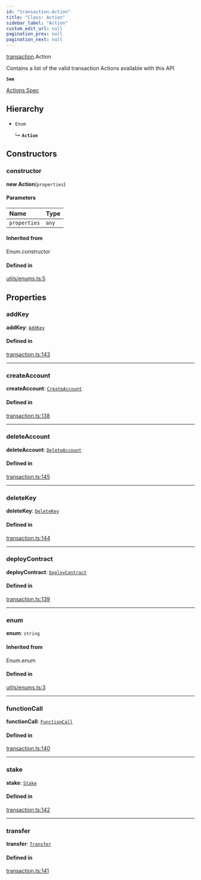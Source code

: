 ```yaml
---
id: "transaction.Action"
title: "Class: Action"
sidebar_label: "Action"
custom_edit_url: null
pagination_prev: null
pagination_next: null
---
```


[transaction](../modules/transaction.md).Action

Contains a list of the valid transaction Actions available with this API

**`See`**

[Actions Spec](https://nomicon.io/RuntimeSpec/Actions.html)

## Hierarchy

- `Enum`

  ↳ **`Action`**

## Constructors

### constructor

**new Action**(`properties`)

#### Parameters

| Name | Type |
| :------ | :------ |
| `properties` | `any` |

#### Inherited from

Enum.constructor

#### Defined in

[utils/enums.ts:5](https://github.com/maxhr/near--near-api-js/blob/57fed346/packages/near-api-js/src/utils/enums.ts#L5)

## Properties

### addKey

 **addKey**: [`AddKey`](transaction.AddKey.md)

#### Defined in

[transaction.ts:143](https://github.com/maxhr/near--near-api-js/blob/57fed346/packages/near-api-js/src/transaction.ts#L143)

___

### createAccount

 **createAccount**: [`CreateAccount`](transaction.CreateAccount.md)

#### Defined in

[transaction.ts:138](https://github.com/maxhr/near--near-api-js/blob/57fed346/packages/near-api-js/src/transaction.ts#L138)

___

### deleteAccount

 **deleteAccount**: [`DeleteAccount`](transaction.DeleteAccount.md)

#### Defined in

[transaction.ts:145](https://github.com/maxhr/near--near-api-js/blob/57fed346/packages/near-api-js/src/transaction.ts#L145)

___

### deleteKey

 **deleteKey**: [`DeleteKey`](transaction.DeleteKey.md)

#### Defined in

[transaction.ts:144](https://github.com/maxhr/near--near-api-js/blob/57fed346/packages/near-api-js/src/transaction.ts#L144)

___

### deployContract

 **deployContract**: [`DeployContract`](transaction.DeployContract.md)

#### Defined in

[transaction.ts:139](https://github.com/maxhr/near--near-api-js/blob/57fed346/packages/near-api-js/src/transaction.ts#L139)

___

### enum

 **enum**: `string`

#### Inherited from

Enum.enum

#### Defined in

[utils/enums.ts:3](https://github.com/maxhr/near--near-api-js/blob/57fed346/packages/near-api-js/src/utils/enums.ts#L3)

___

### functionCall

 **functionCall**: [`FunctionCall`](transaction.FunctionCall.md)

#### Defined in

[transaction.ts:140](https://github.com/maxhr/near--near-api-js/blob/57fed346/packages/near-api-js/src/transaction.ts#L140)

___

### stake

 **stake**: [`Stake`](transaction.Stake.md)

#### Defined in

[transaction.ts:142](https://github.com/maxhr/near--near-api-js/blob/57fed346/packages/near-api-js/src/transaction.ts#L142)

___

### transfer

 **transfer**: [`Transfer`](transaction.Transfer.md)

#### Defined in

[transaction.ts:141](https://github.com/maxhr/near--near-api-js/blob/57fed346/packages/near-api-js/src/transaction.ts#L141)
